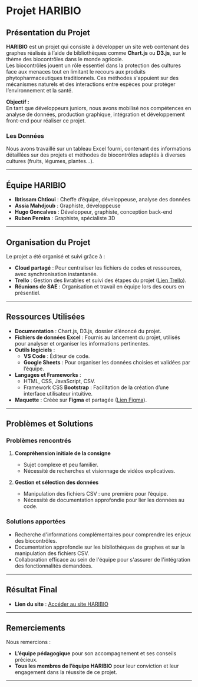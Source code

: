# Projet HARIBIO

## Présentation du Projet

**HARIBIO** est un projet qui consiste à développer un site web contenant des graphes réalisés à l’aide de bibliothèques comme **Chart.js** ou **D3.js**, sur le thème des biocontrôles dans le monde agricole.  
Les biocontrôles jouent un rôle essentiel dans la protection des cultures face aux menaces tout en limitant le recours aux produits phytopharmaceutiques traditionnels. Ces méthodes s'appuient sur des mécanismes naturels et des interactions entre espèces pour protéger l’environnement et la santé.  

**Objectif :**  
En tant que développeurs juniors, nous avons mobilisé nos compétences en analyse de données, production graphique, intégration et développement front-end pour réaliser ce projet.  

### Les Données  
Nous avons travaillé sur un tableau Excel fourni, contenant des informations détaillées sur des projets et méthodes de biocontrôles adaptés à diverses cultures (fruits, légumes, plantes...).  

---

## Équipe HARIBIO

- **Ibtissam Chtioui** : Cheffe d’équipe, développeuse, analyse des données  
- **Assia Mahdjoub** : Graphiste, développeuse  
- **Hugo Goncalves** : Développeur, graphiste, conception back-end  
- **Ruben Pereira** : Graphiste, spécialiste 3D  

---

## Organisation du Projet

Le projet a été organisé et suivi grâce à :  
- **Cloud partagé** : Pour centraliser les fichiers de codes et ressources, avec synchronisation instantanée.  
- **Trello** : Gestion des livrables et suivi des étapes du projet ([Lien Trello](https://trello.com/invite/b/672a26b84de16336bfe6f57e/ATTI77f73d0a2e6a8c84abab31f9c1468f33FDBA049E/hirabiocom)).  
- **Réunions de SAE** : Organisation et travail en équipe lors des cours en présentiel.  

---

## Ressources Utilisées

- **Documentation** : Chart.js, D3.js, dossier d’énoncé du projet.  
- **Fichiers de données Excel** : Fournis au lancement du projet, utilisés pour analyser et organiser les informations pertinentes.  
- **Outils logiciels** : 
  - **VS Code** : Éditeur de code.  
  - **Google Sheets** : Pour organiser les données choisies et validées par l’équipe.  
- **Langages et Frameworks** : 
  - HTML, CSS, JavaScript, CSV.  
  - Framework CSS **Bootstrap** : Facilitation de la création d’une interface utilisateur intuitive.  
- **Maquette** : Créée sur **Figma** et partagée ([Lien Figma](https://www.figma.com/design/OGm1JEVGNe8K32S12bpLnv/Hirabio?node-id=0-1&p=f&t=aO0pW6HSPOh34xQ5-0)).  

---

## Problèmes et Solutions

### Problèmes rencontrés
1. **Compréhension initiale de la consigne**  
   - Sujet complexe et peu familier.  
   - Nécessité de recherches et visionnage de vidéos explicatives.  

2. **Gestion et sélection des données**  
   - Manipulation des fichiers CSV : une première pour l’équipe.  
   - Nécessité de documentation approfondie pour lier les données au code.  

### Solutions apportées
- Recherche d'informations complémentaires pour comprendre les enjeux des biocontrôles.  
- Documentation approfondie sur les bibliothèques de graphes et sur la manipulation des fichiers CSV.  
- Collaboration efficace au sein de l'équipe pour s'assurer de l'intégration des fonctionnalités demandées.  

---

## Résultat Final

- **Lien du site** : [Accéder au site HARIBIO](haribio.vercel.app)  

---

## Remerciements

Nous remercions :  
- **L’équipe pédagogique** pour son accompagnement et ses conseils précieux.  
- **Tous les membres de l’équipe HARIBIO** pour leur conviction et leur engagement dans la réussite de ce projet.

---  
